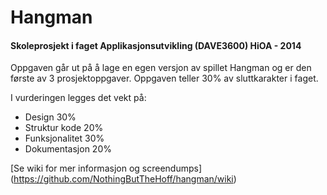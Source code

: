 # Hangman


#### Skoleprosjekt i faget Applikasjonsutvikling (DAVE3600) HiOA - 2014


Oppgaven går ut på å lage en egen versjon av spillet Hangman og er den første av 3 prosjektoppgaver. Oppgaven teller 30% av sluttkarakter i faget.

I vurderingen legges det vekt på:

- Design 30%
- Struktur kode 20%
- Funksjonalitet 30%
- Dokumentasjon 20%




[Se wiki for mer informasjon og screendumps] (https://github.com/NothingButTheHoff/hangman/wiki)

